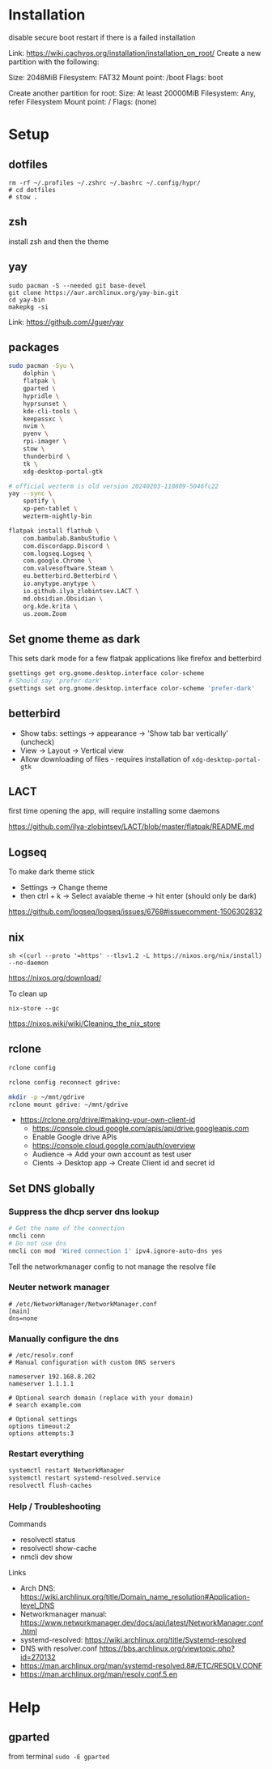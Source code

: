 # Installation


disable secure boot
restart if there is a failed installation



Link: https://wiki.cachyos.org/installation/installation_on_root/
Create a new partition with the following:

Size: 2048MiB
Filesystem: FAT32
Mount point: /boot
Flags: boot

Create another partition for root:
Size: At least 20000MiB
Filesystem: Any, refer Filesystem
Mount point: /
Flags: (none)

# Setup

## dotfiles

```shell
rm -rf ~/.profiles ~/.zshrc ~/.bashrc ~/.config/hypr/
# cd dotfiles
# stow .
````

## zsh

install zsh and then the theme

## yay

```shell
sudo pacman -S --needed git base-devel
git clone https://aur.archlinux.org/yay-bin.git
cd yay-bin
makepkg -si
```

Link: https://github.com/Jguer/yay

## packages

```sh
sudo pacman -Syu \
    dolphin \
    flatpak \
    gparted \
    hypridle \
    hyprsunset \
    kde-cli-tools \
    keepassxc \
    nvim \
    pyenv \
    rpi-imager \
    stow \
    thunderbird \
    tk \
    xdg-desktop-portal-gtk

# official wezterm is old version 20240203-110809-5046fc22
yay --sync \
    spotify \
    xp-pen-tablet \
    wezterm-nightly-bin

flatpak install flathub \
    com.bambulab.BambuStudio \
    com.discordapp.Discord \
    com.logseq.Logseq \
    com.google.Chrome \
    com.valvesoftware.Steam \
    eu.betterbird.Betterbird \
    io.anytype.anytype \
    io.github.ilya_zlobintsev.LACT \
    md.obsidian.Obsidian \
    org.kde.krita \
    us.zoom.Zoom
```

## Set gnome theme as dark

This sets dark mode for a few flatpak applications like firefox and betterbird

```sh
gsettings get org.gnome.desktop.interface color-scheme
# Should say 'prefer-dark'
gsettings set org.gnome.desktop.interface color-scheme 'prefer-dark'
```

## betterbird

- Show tabs: settings -> appearance -> 'Show tab bar vertically' (uncheck)
- View -> Layout -> Vertical view
- Allow downloading of files - requires installation of `xdg-desktop-portal-gtk`

## LACT

first time opening the app, will require installing some daemons

https://github.com/ilya-zlobintsev/LACT/blob/master/flatpak/README.md

## Logseq

To make dark theme stick 

- Settings -> Change theme
- then ctrl + k -> Select avaiable theme -> hit enter (should only be dark)

https://github.com/logseq/logseq/issues/6768#issuecomment-1506302832


## nix

```shell
sh <(curl --proto '=https' --tlsv1.2 -L https://nixos.org/nix/install) --no-daemon
```

https://nixos.org/download/

To clean up

```shell
nix-store --gc
```

https://nixos.wiki/wiki/Cleaning_the_nix_store

## rclone

```sh
rclone config

rclone config reconnect gdrive:

mkdir -p ~/mnt/gdrive
rclone mount gdrive: ~/mnt/gdrive
```

- https://rclone.org/drive/#making-your-own-client-id
    - https://console.cloud.google.com/apis/api/drive.googleapis.com
    - Enable Google drive APIs
    - https://console.cloud.google.com/auth/overview
    - Audience -> Add your own account as test user
    - Cients -> Desktop app -> Create Client id and secret id


## Set DNS globally

### Suppress the dhcp server dns lookup

```sh
# Get the name of the connection
nmcli conn
# Do not use dns
nmcli con mod 'Wired connection 1' ipv4.ignore-auto-dns yes
```

Tell the networkmanager config to not manage the resolve file

### Neuter network manager

```
# /etc/NetworkManager/NetworkManager.conf
[main]
dns=none
```

### Manually configure the dns

```
# /etc/resolv.conf
# Manual configuration with custom DNS servers

nameserver 192.168.8.202
nameserver 1.1.1.1

# Optional search domain (replace with your domain)
# search example.com

# Optional settings
options timeout:2
options attempts:3
```

### Restart everything

```sh
systemctl restart NetworkManager
systemctl restart systemd-resolved.service
resolvectl flush-caches
```

### Help / Troubleshooting

Commands
- resolvectl status
- resolvectl show-cache
- nmcli dev show

Links
- Arch DNS: https://wiki.archlinux.org/title/Domain_name_resolution#Application-level_DNS
- Networkmanager manual: https://www.networkmanager.dev/docs/api/latest/NetworkManager.conf.html
- systemd-resolved: https://wiki.archlinux.org/title/Systemd-resolved
- DNS with resolver.conf https://bbs.archlinux.org/viewtopic.php?id=270132
- https://man.archlinux.org/man/systemd-resolved.8#/ETC/RESOLV.CONF
- https://man.archlinux.org/man/resolv.conf.5.en

# Help

## gparted

from terminal `sudo -E gparted`
